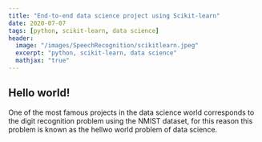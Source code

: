 ```yaml
---
title: "End-to-end data science project using Scikit-learn"
date: 2020-07-07
tags: [python, scikit-learn, data science]
header:
  image: "/images/SpeechRecognition/scikitlearn.jpeg"
  excerpt: "python, scikit-learn, data science"
  mathjax: "true"
---
```


## Hello world!

One of the most famous projects in the data science world corresponds to
the digit recognition problem using the NMIST dataset, for this reason this problem is known as the hellwo world problem of data science. 
